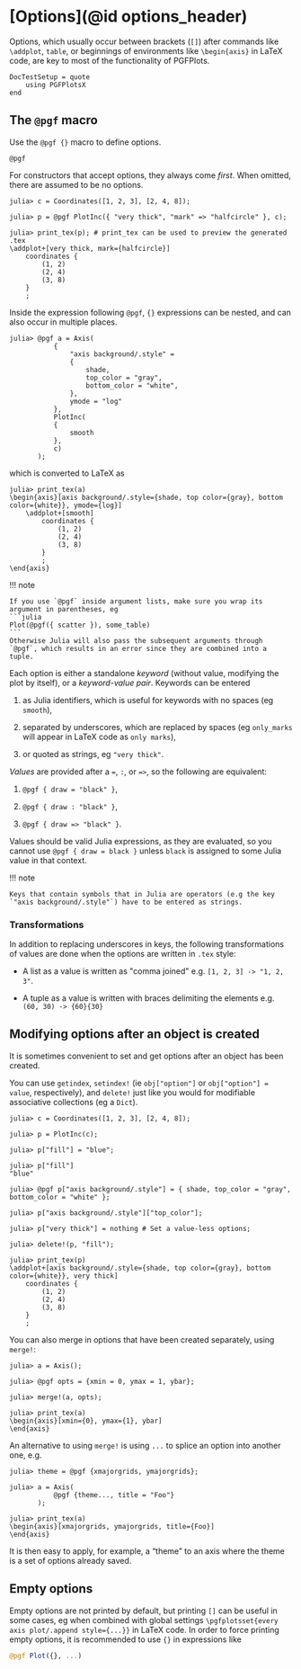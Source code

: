 # [Options](@id options_header)

Options, which usually occur between brackets (`[]`) after commands like `\addplot`, `table`, or beginnings of environments like `\begin{axis}` in LaTeX code, are key to most of the functionality of PGFPlots.

```@meta
DocTestSetup = quote
    using PGFPlotsX
end
```

## The `@pgf` macro

Use the `@pgf {}` macro to define options.

```@docs
@pgf
```

For constructors that accept options, they always come *first*. When omitted, there are assumed to be no options.

```jldoctest p1
julia> c = Coordinates([1, 2, 3], [2, 4, 8]);

julia> p = @pgf PlotInc({ "very thick", "mark" => "halfcircle" }, c);

julia> print_tex(p); # print_tex can be used to preview the generated .tex
\addplot+[very thick, mark={halfcircle}]
    coordinates {
        (1, 2)
        (2, 4)
        (3, 8)
    }
    ;
```

Inside the expression following `@pgf`, `{}` expressions can be nested, and can also occur in multiple places.

```jldoctest p1
julia> @pgf a = Axis(
           {
               "axis background/.style" =
               {
                   shade,
                   top_color = "gray",
                   bottom_color = "white",
               },
               ymode = "log"
           },
           PlotInc(
           {
               smooth
           },
           c)
       );
```

which is converted to LaTeX as

```jldoctest p1
julia> print_tex(a)
\begin{axis}[axis background/.style={shade, top color={gray}, bottom color={white}}, ymode={log}]
    \addplot+[smooth]
        coordinates {
            (1, 2)
            (2, 4)
            (3, 8)
        }
        ;
\end{axis}
```

!!! note

    If you use `@pgf` inside argument lists, make sure you wrap its argument in parentheses, eg
    ```julia
    Plot(@pgf({ scatter }), some_table)
    ```
    Otherwise Julia will also pass the subsequent arguments through `@pgf`, which results in an error since they are combined into a tuple.

Each option is either a standalone *keyword* (without value, modifying the plot by itself), or a *keyword-value pair*. Keywords can be entered

1. as Julia identifiers, which is useful for keywords with no spaces (eg `smooth`),

2. separated by underscores, which are replaced by spaces (eg `only_marks` will appear in LaTeX code as `only marks`),

3. or quoted as strings, eg `"very thick"`.

*Values* are provided after a `=`, `:`, or `=>`, so the following are equivalent:

1. `@pgf { draw = "black" }`,

2. `@pgf { draw : "black" }`,

3. `@pgf { draw => "black" }`.

Values should be valid Julia expressions, as they are evaluated, so you cannot use `@pgf { draw = black }` unless `black` is assigned to some Julia value in that context.

!!! note

    Keys that contain symbols that in Julia are operators (e.g the key `"axis background/.style"`) have to be entered as strings.

### Transformations

In addition to replacing underscores in keys, the following transformations of values are done when the options are written in `.tex` style:

* A list as a value is written as "comma joined" e.g. `[1, 2, 3] -> "1, 2, 3"`.

* A tuple as a value is written with braces delimiting the elements e.g. `(60, 30) -> {60}{30}`


## Modifying options after an object is created

It is sometimes convenient to set and get options after an object has been created.

You can use `getindex`, `setindex!` (ie `obj["option"]` or `obj["option"] = value`, respectively), and `delete!` just like you would for modifiable associative collections (eg a `Dict`).

```jldoctest
julia> c = Coordinates([1, 2, 3], [2, 4, 8]);

julia> p = PlotInc(c);

julia> p["fill"] = "blue";

julia> p["fill"]
"blue"

julia> @pgf p["axis background/.style"] = { shade, top_color = "gray", bottom_color = "white" };

julia> p["axis background/.style"]["top_color"];

julia> p["very thick"] = nothing # Set a value-less options;

julia> delete!(p, "fill");

julia> print_tex(p)
\addplot+[axis background/.style={shade, top color={gray}, bottom color={white}}, very thick]
    coordinates {
        (1, 2)
        (2, 4)
        (3, 8)
    }
    ;
```

You can also merge in options that have been created separately, using `merge!`:

```jldoctest
julia> a = Axis();

julia> @pgf opts = {xmin = 0, ymax = 1, ybar};

julia> merge!(a, opts);

julia> print_tex(a)
\begin{axis}[xmin={0}, ymax={1}, ybar]
\end{axis}
```

An alternative to using `merge!` is using  `...` to splice an option into another one, e.g.

```jldoctest
julia> theme = @pgf {xmajorgrids, ymajorgrids};

julia> a = Axis(
           @pgf {theme..., title = "Foo"}
       );

julia> print_tex(a)
\begin{axis}[xmajorgrids, ymajorgrids, title={Foo}]
\end{axis}
```

It is then easy to apply, for example, a “theme” to an axis where the theme is a set of options already saved.

## Empty options

Empty options are not printed by default, but printing `[]` can be useful in some cases, eg when combined with global settings `\pgfplotsset{every axis plot/.append style={...}}` in LaTeX code. In order to force printing empty options, it is recommended to use `{}` in expressions like

```julia
@pgf Plot({}, ...)
```
